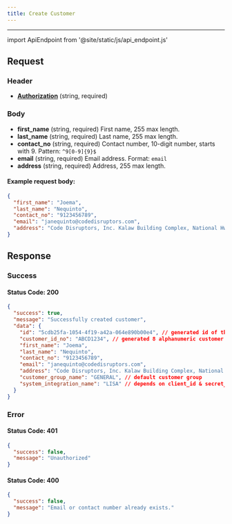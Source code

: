 ```yaml
---
title: Create Customer
---
```


---

import ApiEndpoint from '@site/static/js/api_endpoint.js'

<ApiEndpoint path="/api/customers" method="post">

## Request

### Header

- [**Authorization**](../authentication) (string, required)

### Body

- **first_name** (string, required) First name, 255 max length.
- **last_name** (string, required) Last name, 255 max length.
- **contact_no** (string, required) Contact number, 10-digit number, starts with 9. Pattern: `^9[0-9]{9}$`
- **email** (string, required) Email address. Format: `email`
- **address** (string, required) Address, 255 max length.

#### Example request body:

```json
{
  "first_name": "Joema",
  "last_name": "Nequinto",
  "contact_no": "9123456789",
  "email": "janequinto@codedisruptors.com",
  "address": "Code Disruptors, Inc. Kalaw Building Complex, National Hwy Los Baños, Laguna 4030"
}
```

## Response

### Success

#### Status Code: 200

```json
{
  "success": true,
  "message": "Successfully created customer",
  "data": {
    "id": "5cdb25fa-1054-4f19-a42a-064e890b00e4", // generated id of the customer
    "customer_id_no": "ABCD1234", // generated 8 alphanumeric customer id number
    "first_name": "Joema",
    "last_name": "Nequinto",
    "contact_no": "9123456789",
    "email": "janequinto@codedisruptors.com",
    "address": "Code Disruptors, Inc. Kalaw Building Complex, National Hwy Los Baños, Laguna 4030",
    "customer_group_name": "GENERAL", // default customer group
    "system_integration_name": "LISA" // depends on client_id & secret_key from authorization
  }
}
```

### Error

#### Status Code: 401

```json
{
  "success": false,
  "message": "Unauthorized"
}
```

#### Status Code: 400

```json
{
  "success": false,
  "message": "Email or contact number already exists."
}
```

</ApiEndpoint>
